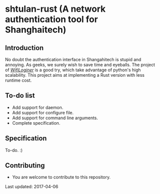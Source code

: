 # shtulan-rust (A network authentication tool for Shanghaitech)

## Introduction

No doubt the authentication interface in Shangahitech is stupid and annoying. As geeks, we surely wish to save time and eyeballs. The project of [*WifiLoginer*](WifiLoginer) is a good try, which take advantage of python's high scalability. This project aims at implementing a Rust version with less runtime cost.

## To-do list

* Add support for daemon.
* Add support for configure file.
* Add support for command line arguments.
* Complete specification.

## Specification
To-do. :)

## Contributing

* You are welcome to contribute to this repository.

Last updated: 2017-04-06
